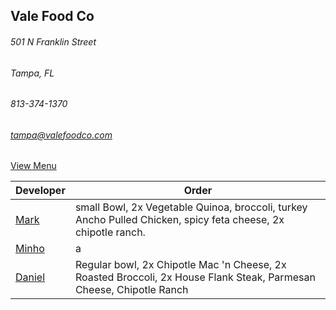 ## Vale Food Co
###### 501 N Franklin Street
###### Tampa, FL
###### 813-374-1370
###### tampa@valefoodco.com


[View Menu](https://www.toasttab.com/vale-food-co-tampa-501-n-franklin-st/v3)


Developer     | Order
--------------|---------------------
[Mark](http://github.com/mark-smithtb)              | small Bowl, 2x Vegetable Quinoa, broccoli, turkey Ancho Pulled Chicken, spicy feta cheese, 2x chipotle ranch.
[Minho](https://github.com/minhochoi)               | a
[Daniel](https://github.come/dtartaglia)            | Regular bowl, 2x Chipotle Mac 'n Cheese, 2x Roasted Broccoli, 2x House Flank Steak, Parmesan Cheese, Chipotle Ranch
